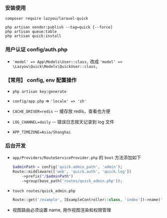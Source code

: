 ### 安装使用
```shell
composer require lazyou/laravel-quick

php artisan vendor:publish --tag=quick [--force]
php artisan queue:table
php artisan quick:install
```


### 用户认证 config/auth.php
* `'model' => App\Models\User::class,`  改成 `'model' => \Lazyou\Quick\Models\QuickUser::class,`


### 【常用】 config, env 配置操作
* `php artisan key:generate`

* `config/app.php` => `'locale' => 'zh'`

* `CACHE_DRIVER=redis` -- 缓存放 redis，查看也方便

* `LOG_CHANNEL=daily` -- 错误日志按天记录到 log 文件

* `APP_TIMEZONE=Asia/Shanghai`


### 后台开发
* `app/Providers/RouteServiceProvider.php` 的 `boot` 方法添加如下
    ```php
    $adminPath = config('quick.admin_path', 'admin');
    Route::middleware(['web', 'quick.auth', 'quick.log'])
        ->prefix("/$adminPath")
        ->group(base_path('routes/quick_admin.php'));
    ```

* `touch routes/quick_admin.php`
    ```php
    Route::get('/example', [ExampleController::class, 'index'])->name('admin.example.index');
    ```


* 视图路由必须设置 name, 用作视图渲染和权限管理
